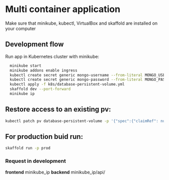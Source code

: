 # Multi container application
Make sure that minikube, kubectl, VirtualBox  and skaffold are installed on your computer

  ## Development flow
  Run app in Kubernetes cluster with minikube:
  ```bash
    minikube start
    minikube addons enable ingress
    kubectl create secret generic mongo-username --from-literal MONGO_USERNAME=shol
    kubectl create secret generic mongo-password --from-literal MONGO_PASSWORD=12345678
    kubectl apply -f k8s/database-persistent-volume.yml
    skaffold dev --port-forward
    minikube ip
  ```

   ## Restore access to an existing pv:
  ```bash
  kubectl patch pv database-persistent-volume -p '{"spec":{"claimRef": null}}'
  ```

  ## For production buid run:
  ```bash
  skaffold run -p prod
  ```

  ### Request in development
  **frontend** minikube_ip
  **backend** minikube_ip/api/
